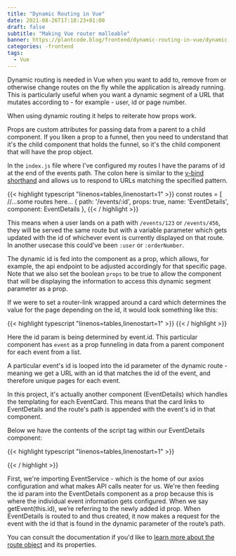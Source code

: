 ```yaml
---
title: "Dynamic Routing in Vue"
date: 2021-08-26T17:18:23+01:00
draft: false
subtitle: "Making Vue router malleable"
banner: https://plantcode.blog/frontend/dynamic-routing-in-vue/dynamic-routing-in-vue.png
categories: -frontend
tags:
  - Vue
---
```


Dynamic routing is needed in Vue when you want to add to, remove from or otherwise change routes on the fly while the application is already running. This is particularly useful when you want a dynamic segment of a URL that mutates according to - for example - user, id or page number.

When using dynamic routing it helps to reiterate how props work.

Props are custom attributes for passing data from a parent to a child component. If you liken a prop to a funnel, then you need to understand that it's the child component that holds the funnel, so it's the child component that will have the prop object.

In the `index.js` file where I've configured my routes I have the params of id at the end of the events path. The colon here is similar to the [v-bind shorthand](https://v3.vuejs.org/guide/class-and-style.html#object-syntax) and allows us to respond to URLs matching the specified pattern.

{{< highlight typescript "linenos=tables,linenostart=1" >}}
const routes = [
//...some routes here...
 {
 path: '/events/:id',
 props: true,
 name: 'EventDetails',
 component: EventDetails
 },
{{< / highlight >}}

This means when a user lands on a path with `/events/123` or `/events/456`, they will be served the same route but with a variable parameter which gets updated with the id of whichever event is currently displayed on that route. In another usecase this could've been `:user` or `:orderNumber`.

The dynamic id is fed into the component as a prop, which allows, for example, the api endpoint to be adjusted accordingly for that specific page. Note that we also set the boolean `props` to be true to allow the component that will be displaying the information to access this dynamic segment parameter as a prop.

If we were to set a router-link wrapped around a card which determines the value for the page depending on the id, it would look something like this:

{{< highlight typescript "linenos=tables,linenostart=1" >}}
 <router-link :to="{ name: 'EventDetails', params: { id: event.id } }">
{{< / highlight >}}

Here the id param is being determined by event.id. This particular component has `event` as a prop funneling in data from a parent component for each event from a list.

A particular event's id is looped into the id parameter of the dynamic route - meaning we get a URL with an id that matches the id of the event, and therefore unique pages for each event.

In this project, it's actually another component (EventDetails) which handles the templating for each EventCard. This means that the card links to EventDetails and the route's path is appended with the event's id in that component.

Below we have the contents of the script tag within our EventDetails component:

{{< highlight typescript "linenos=tables,linenostart=1" >}}
<script>
import EventService from '@/services/EventService.js'
export default {
    props: {
    id: {
      type: String
    }
  },
    data() {
    return {
        event: null
    }
  },
  created() {
    EventService.getEvent(this.id)
    .then(response => {
    this.event = response.data
    })
    .catch(error => {
    console.log(error)
    })
  }
}
</script>
{{< / highlight >}}

First, we're importing EventService - which is the home of our axios configuration and what makes API calls neater for us. We're then feeding the id param into the EventDetails component as a prop because this is where the individual event information gets configured.
When we say getEvent(this.id), we’re referring to the newly added id prop. When EventDetails is routed to and thus created, it now makes a request for the event with the id that is found in the dynamic parameter of the route’s path.

You can consult the documentation if you'd like to [learn more about the route object](https://router.vuejs.org/api/#the-route-object) and its properties.
